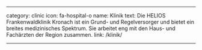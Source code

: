 ---

category: clinic
icon: fa-hospital-o
name: Klinik
text: Die HELIOS Frankenwaldklinik Kronach ist ein Grund- und Regelversorger und bietet ein breites medizinisches Spektrum. Sie arbeitet eng mit den Haus- und Fachärzten der Region zusammen.
link: /klinik/

---